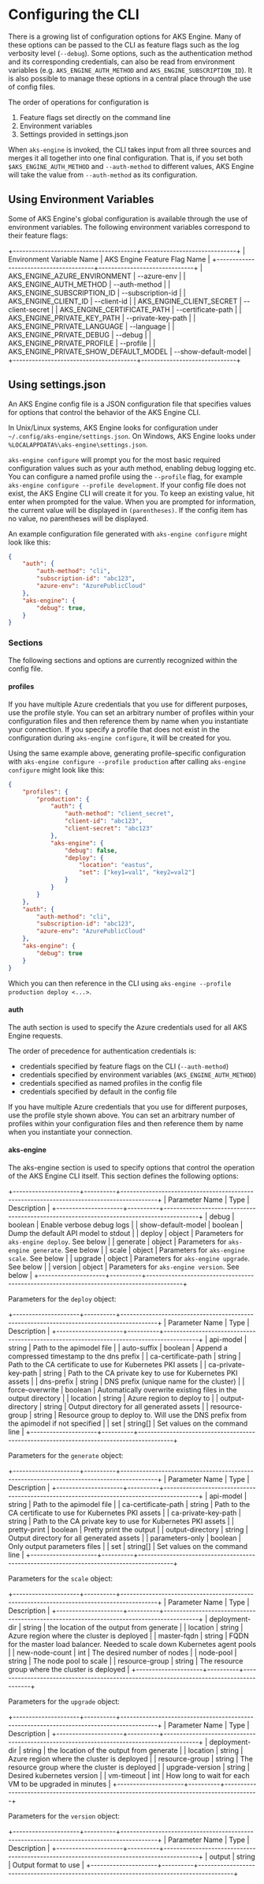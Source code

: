 # Configuring the CLI

There is a growing list of configuration options for AKS Engine. Many of these options can be passed to the CLI as feature flags such as the log verbosity level (`--debug`). Some options, such as the authentication method and its corresponding credentials, can also be read from environment variables (e.g. `AKS_ENGINE_AUTH_METHOD` and `AKS_ENGINE_SUBSCRIPTION_ID`). It is also possible to manage these options in a central place through the use of config files.

The order of operations for configuration is

1. Feature flags set directly on the command line
1. Environment variables
1. Settings provided in settings.json

When `aks-engine` is invoked, the CLI takes input from all three sources and merges it all together into one final configuration. That is, if you set both `$AKS_ENGINE_AUTH_METHOD` and `--auth-method` to different values, AKS Engine will take the value from `--auth-method` as its configuration.

## Using Environment Variables

Some of AKS Engine's global configuration is available through the use of environment variables. The following environment variables correspond to their feature flags:

+---------------------------------------+------------------------------+
| Environment Variable Name             | AKS Engine Feature Flag Name |
+---------------------------------------+------------------------------+
| AKS_ENGINE_AZURE_ENVIRONMENT          | --azure-env                  |
| AKS_ENGINE_AUTH_METHOD                | --auth-method                |
| AKS_ENGINE_SUBSCRIPTION_ID            | --subscription-id            |
| AKS_ENGINE_CLIENT_ID                  | --client-id                  |
| AKS_ENGINE_CLIENT_SECRET              | --client-secret              |
| AKS_ENGINE_CERTIFICATE_PATH           | --certificate-path           |
| AKS_ENGINE_PRIVATE_KEY_PATH           | --private-key-path           |
| AKS_ENGINE_PRIVATE_LANGUAGE           | --language                   |
| AKS_ENGINE_PRIVATE_DEBUG              | --debug                      |
| AKS_ENGINE_PRIVATE_PROFILE            | --profile                    |
| AKS_ENGINE_PRIVATE_SHOW_DEFAULT_MODEL | --show-default-model         |
+---------------------------------------+------------------------------+

## Using settings.json

An AKS Engine config file is a JSON configuration file that specifies values for options that control the behavior of the AKS Engine CLI.

In Unix/Linux systems, AKS Engine looks for configuration under `~/.config/aks-engine/settings.json`. On Windows, AKS Engine looks under `%LOCALAPPDATA%\aks-engine\settings.json`.

`aks-engine configure` will prompt you for the most basic required configuration values such as your auth method, enabling debug logging etc. You can configure a named profile using the `--profile` flag, for example `aks-engine configure --profile development`. If your config file does not exist, the AKS Engine CLI will create it for you. To keep an existing value, hit enter when prompted for the value. When you are prompted for information, the current value will be displayed in `(parentheses)`. If the config item has no value, no parentheses will be displayed.

An example configuration file generated with `aks-engine configure` might look like this:

```json
{
    "auth": {
        "auth-method": "cli",
        "subscription-id": "abc123",
        "azure-env": "AzurePublicCloud"
    },
    "aks-engine": {
        "debug": true,
    }
}
```

### Sections

The following sections and options are currently recognized within the config file.

#### profiles

If you have multiple Azure credentials that you use for different purposes, use the profile style. You can set an arbitrary number of profiles within your configuration files and then reference them by name when you instantiate your connection. If you specify a profile that does not exist in the configuration during `aks-engine configure`, it will be created for you.

Using the same example above, generating profile-specific configuration with `aks-engine configure --profile production` after calling `aks-engine configure` might look like this:

```json
{
    "profiles": {
        "production": {
            "auth": {
                "auth-method": "client_secret",
                "client-id": "abc123",
                "client-secret": "abc123"
            },
            "aks-engine": {
                "debug": false,
                "deploy": {
                    "location": "eastus",
                    "set": ["key1=val1", "key2=val2"]
                }
            }
        }
    },
    "auth": {
        "auth-method": "cli",
        "subscription-id": "abc123",
        "azure-env": "AzurePublicCloud"
    },
    "aks-engine": {
        "debug": true
    }
}
```

Which you can then reference in the CLI using `aks-engine --profile production deploy <...>`.

#### auth

The auth section is used to specify the Azure credentials used for all AKS Engine requests.

The order of precedence for authentication credentials is:

- credentials specified by feature flags on the CLI (`--auth-method`)
- credentials specified by environment variables (`AKS_ENGINE_AUTH_METHOD`)
- credentials specified as named profiles in the config file
- credentials specified by default in the config file

If you have multiple Azure credentials that you use for different purposes, use the profile style shown above. You can set an arbitrary number of profiles within your configuration files and then reference them by name when you instantiate your connection.

#### aks-engine

The aks-engine section is used to specify options that control the operation of the AKS Engine CLI itself. This section defines the following options:

+---------------------+----------+-----------------------------------------------------------------------------------------+
| Parameter Name      | Type     | Description                                                                             |
+---------------------+----------+-----------------------------------------------------------------------------------------+
| debug               | boolean  | Enable verbose debug logs                                                               |
| show-default-model  | boolean  | Dump the default API model to stdout                                                    |
| deploy              | object   | Parameters for `aks-engine deploy`. See below                                           |
| generate            | object   | Parameters for `aks-engine generate`. See below                                         |
| scale               | object   | Parameters for `aks-engine scale`. See below                                            |
| upgrade             | object   | Parameters for `aks-engine upgrade`. See below                                          |
| version             | object   | Parameters for `aks-engine version`. See below                                          |
+---------------------+----------+-----------------------------------------------------------------------------------------+

Parameters for the `deploy` object:

+---------------------+----------+-----------------------------------------------------------------------------------------+
| Parameter Name      | Type     | Description                                                                             |
+---------------------+----------+-----------------------------------------------------------------------------------------+
| api-model           | string   | Path to the apimodel file                                                               |
| auto-suffix         | boolean  | Append a compressed timestamp to the dns prefix                                         |
| ca-certificate-path | string   | Path to the CA certificate to use for Kubernetes PKI assets                             |
| ca-private-key-path | string   | Path to the CA private key to use for Kubernetes PKI assets                             |
| dns-prefix          | string   | DNS prefix (unique name for the cluster)                                                |
| force-overwrite     | boolean  | Automatically overwrite existing files in the output directory                          |
| location            | string   | Azure region to deploy to                                                               |
| output-directory    | string   | Output directory for all generated assets                                               |
| resource-group      | string   | Resource group to deploy to. Will use the DNS prefix from the apimodel if not specified |
| set                 | string[] | Set values on the command line                                                          |
+---------------------+----------+-----------------------------------------------------------------------------------------+

Parameters for the `generate` object:

+---------------------+----------+-----------------------------------------------------------------------------------------+
| Parameter Name      | Type     | Description                                                                             |
+---------------------+----------+-----------------------------------------------------------------------------------------+
| api-model           | string   | Path to the apimodel file                                                               |
| ca-certificate-path | string   | Path to the CA certificate to use for Kubernetes PKI assets                             |
| ca-private-key-path | string   | Path to the CA private key to use for Kubernetes PKI assets                             |
| pretty-print        | boolean  | Pretty print the output                                                                 |
| output-directory    | string   | Output directory for all generated assets                                               |
| parameters-only     | boolean  | Only output parameters files                                                            |
| set                 | string[] | Set values on the command line                                                          |
+---------------------+----------+-----------------------------------------------------------------------------------------+

Parameters for the `scale` object:

+---------------------+----------+-----------------------------------------------------------------------------------------+
| Parameter Name      | Type     | Description                                                                             |
+---------------------+----------+-----------------------------------------------------------------------------------------+
| deployment-dir      | string   | the location of the output from generate                                                |
| location            | string   | Azure region where the cluster is deployed                                              |
| master-fqdn         | string   | FQDN for the master load balancer. Needed to scale down Kubernetes agent pools          |
| new-node-count      | int      | The desired number of nodes                                                             |
| node-pool           | string   | The node pool to scale                                                                  |
| resource-group      | string   | The resource group where the cluster is deployed                                        |
+---------------------+----------+-----------------------------------------------------------------------------------------+

Parameters for the `upgrade` object:

+---------------------+----------+-----------------------------------------------------------------------------------------+
| Parameter Name      | Type     | Description                                                                             |
+---------------------+----------+-----------------------------------------------------------------------------------------+
| deployment-dir      | string   | the location of the output from generate                                                |
| location            | string   | Azure region where the cluster is deployed                                              |
| resource-group      | string   | The resource group where the cluster is deployed                                        |
| upgrade-version     | string   | Desired kubernetes version                                                              |
| vm-timeout          | int      | How long to wait for each VM to be upgraded in minutes                                  |
+---------------------+----------+-----------------------------------------------------------------------------------------+

Parameters for the `version` object:

+---------------------+----------+-----------------------------------------------------------------------------------------+
| Parameter Name      | Type     | Description                                                                             |
+---------------------+----------+-----------------------------------------------------------------------------------------+
| output              | string   | Output format to use                                                                    |
+---------------------+----------+-----------------------------------------------------------------------------------------+
